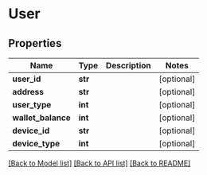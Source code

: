 # User

## Properties
Name | Type | Description | Notes
------------ | ------------- | ------------- | -------------
**user_id** | **str** |  | [optional] 
**address** | **str** |  | [optional] 
**user_type** | **int** |  | [optional] 
**wallet_balance** | **int** |  | [optional] 
**device_id** | **str** |  | [optional] 
**device_type** | **int** |  | [optional] 

[[Back to Model list]](../README.md#documentation-for-models) [[Back to API list]](../README.md#documentation-for-api-endpoints) [[Back to README]](../README.md)


